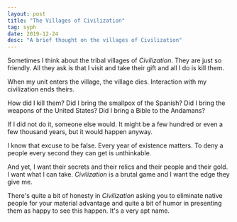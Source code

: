 ```yaml
---
layout: post
title: "The Villages of Civilization"
tag: syph
date: 2019-12-24
desc: "A brief thought on the villages of Civilization"
---
```


Sometimes I think about the tribal villages of *Civilization*. They are just so friendly. All they ask is that I visit and take their gift and all I do is kill them.


When my unit enters the village, the village dies. Interaction with my civilization ends theirs.


How did I kill them? Did I bring the smallpox of the Spanish? Did I bring the weapons of the United States? Did I bring a Bible to the Andamans?


If I did not do it, someone else would. It might be a few hundred or even a few thousand years, but it would happen anyway.


I know that excuse to be false. Every year of existence matters. To deny a people every second they can get is unthinkable.


And yet, I want their secrets and their relics and their people and their gold. I want what I can take. *Civilization* is a brutal game and I want the edge they give me.


There's quite a bit of honesty in *Civilization* asking you to eliminate native people for your material advantage and quite a bit of humor in presenting them as happy to see this happen. It's a very apt name.

